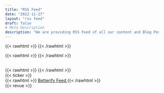 ```yaml
---
title: "RSS Feed"
date: "2022-11-27"
layout: "rss feed"
draft: false
# Meta Description
description: "We are providing RSS Feed of all our content and Blog Posts. RSS is a web feed that allows users and applications to access updates to websites in a standardized, computer-readable format."
---
```


{{< rawhtml >}}
<rssapp-imageboard id="0q8J8T8tNdSxaZOH"></rssapp-imageboard><script src="https://widget.rss.app/v1/imageboard.js" type="text/javascript" async></script>
{{< /rawhtml >}}

{{< rawhtml >}}
<rssapp-ticker id="0q8J8T8tNdSxaZOH"></rssapp-ticker><script src="https://widget.rss.app/v1/ticker.js" type="text/javascript" async></script>
{{< /rawhtml >}}

<br>
{{< rawhtml >}}
<rssapp-wall id="zlrZcSlbaT28in6A"></rssapp-wall><script src="https://widget.rss.app/v1/wall.js" type="text/javascript" async></script>
{{< /rawhtml >}}

<br>
{{< ticker >}}

<br>
{{< rawhtml >}}
<a href="https://rss.app/feeds/zlrZcSlbaT28in6A.xml" target="_blank" class="btn btn-primary btn-lg mb-4">Betterify Feed <i class="las la-rss"></i></a>
{{< /rawhtml >}}

<br>
{{< revue >}}
